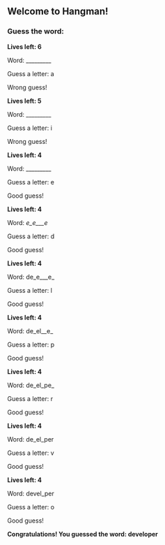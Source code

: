 ## Welcome to Hangman!

### Guess the word:

**Lives left: 6**

Word: _________

Guess a letter: a

Wrong guess!

**Lives left: 5**

Word: _________

Guess a letter: i

Wrong guess!

**Lives left: 4**

Word: _________

Guess a letter: e

Good guess!

**Lives left: 4**

Word: _e_e___e_

Guess a letter: d

Good guess!

**Lives left: 4**

Word: de_e___e_

Guess a letter: l

Good guess!

**Lives left: 4**

Word: de_el__e_

Guess a letter: p

Good guess!

**Lives left: 4**

Word: de_el_pe_

Guess a letter: r

Good guess!

**Lives left: 4**

Word: de_el_per

Guess a letter: v

Good guess!

**Lives left: 4**

Word: devel_per

Guess a letter: o

Good guess!

**Congratulations! You guessed the word: developer**
